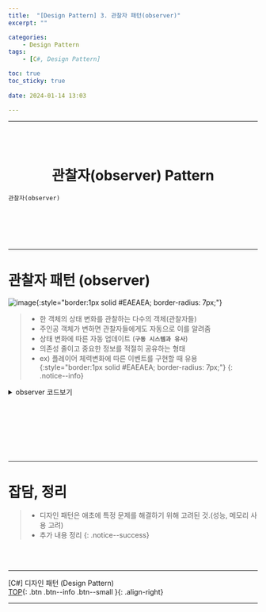 ```yaml
---
title:  "[Design Pattern] 3. 관찰자 패턴(observer)"
excerpt: ""

categories:
    - Design Pattern
tags:
    - [C#, Design Pattern]

toc: true
toc_sticky: true
 
date: 2024-01-14 13:03

---
```

- - -
<BR><BR>



<center><H1> 관찰자(observer) Pattern </H1></center>

`관찰자(observer)`

<br><br><br><br>
- - - 

# 관찰자 패턴 (observer)
![image](https://github.com/levell1/levell1.github.io/assets/96651722/1a971805-1f06-4989-a18e-3cccc5c6223d){:style="border:1px solid #EAEAEA; border-radius: 7px;"}    

> - 한 객체의 상태 변화를 관찰하는 다수의 객체(관찰자들)
> - 주인공 객체가 변하면 관찰자들에게도 자동으로 이를 알려줌
> - 상태 변화에 따른 자동 업데이트 (**`구동 시스템과 유사`**)
> - 의존성 줄이고 중요한 정보를 적절히 공유하는 형태
> - ex) 플레이어 체력변화에 따른 이벤트를 구현할 때 유용
{:style="border:1px solid #EAEAEA; border-radius: 7px;"}
{: .notice--info}   

<details>
<summary>observer 코드보기</summary>

<div class="notice--primary" markdown="1"> 

```c#
// 관찰자 인터페이스
public interface IObserver
{
    void Update(int health);
}

// 주인공 인터페이스
public interface ISubject
{
    void Attach(IObserver observer);
    void Detach(IObserver observer);
    void Notify();
}

// 플레이어 클래스 (주인공)
public class Player : ISubject
{
    private int health;
    private List<IObserver> observers = new List<IObserver>();

    public int Health
    {
        get { return health; }
        set 
        { 
            health = value;
            Notify();
        }
    }

    public void Attach(IObserver observer)
    {
        observers.Add(observer);
    }

    public void Detach(IObserver observer)
    {
        observers.Remove(observer);
    }

    public void Notify()
    {
        foreach (var observer in observers)
        {
            observer.Update(health);
        }
    }
}

// UI 클래스 (관찰자)
public class HealthDisplay : IObserver
{
    public void Update(int health)
    {
        Console.WriteLine("Health updated to: " + health);
        // UI 업데이트 로직
    }
}

// 옵저버 패ㄴ 사용 예시
Player player = new Player();
HealthDisplay display = new HealthDisplay();

player.Attach(display);
player.Health = 90; // 플레이어의 체력 변경. 자동으로 관찰자들에게 알림이 감. //set부분에 notify()

```
</div>
</details>

<br><br><br><br><br><br>
- - - 

# 잡담, 정리
> - 디자인 패턴은 애초에 특정 문제를 해결하기 위해 고려된 것.(성능, 메모리 사용 고려)
> - 추가 내용 정리
{: .notice--success} 

<br><br>
- - - 

[C#] 디자인 패턴 (Design Pattern)  
[TOP](#){: .btn .btn--info .btn--small }{: .align-right}
<br>
- - -
